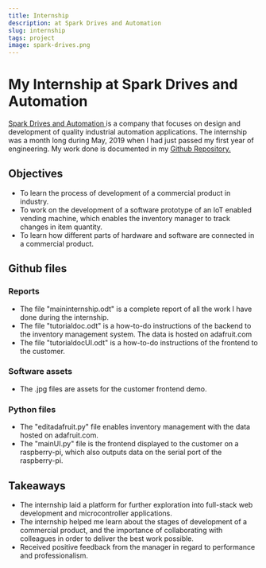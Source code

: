 ```yaml
---
title: Internship 
description: at Spark Drives and Automation
slug: internship
tags: project 
image: spark-drives.png
---
```


# My Internship at Spark Drives and Automation
<a href="https://www.sparkdna.co.in/"> Spark Drives and Automation </a> is a company that focuses on design and development of quality industrial automation applications.
The internship was a month long during May, 2019 when I had just passed my first year of engineering.
My work done is documented in my <a href="https://github.com/ak47av/Spark_internship"  target="_blank" rel="noopener noreferrer" > Github Repository. </a> 

## Objectives
* To learn the process of development of a commercial product in industry.
* To work on the development of a software prototype of an IoT enabled vending machine, which enables the inventory manager to track changes in item quantity.
* To learn how different parts of hardware and software are connected in a commercial product.

## Github files
### Reports
* The file "maininternship.odt" is a complete report of all the work I have done during the internship.
* The file "tutorialdoc.odt" is a how-to-do instructions of the backend to the inventory management system. The data is hosted on adafruit.com
* The file "tutorialdocUI.odt" is a how-to-do instructions of the frontend to the customer.

### Software assets
* The .jpg files are assets for the customer frontend demo.

### Python files
* The "editadafruit.py" file enables inventory management with the data hosted on adafruit.com.
* The "mainUI.py" file is the frontend displayed to the customer on a raspberry-pi, which also outputs data on the serial port of the raspberry-pi.

## Takeaways
* The internship laid a platform for further exploration into full-stack web development and microcontroller applications.
* The internship helped me learn about the stages of development of a commercial product, and the importance of collaborating with colleagues in order to deliver the best work possible.
* Received positive feedback from the manager in regard to performance and professionalism. 
